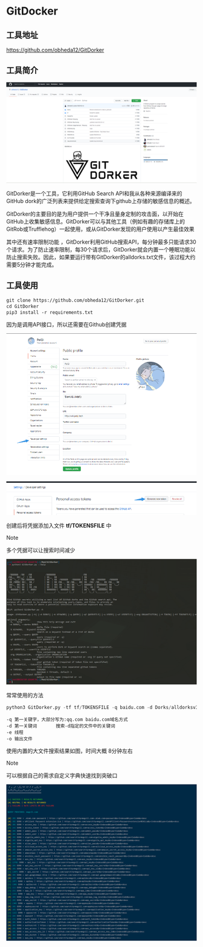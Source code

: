 # GitDocker

## 工具地址

https://github.com/obheda12/GitDorker

## 工具简介

![](image/tools-1.png)

GitDorker是一个工具，它利用GitHub Search API和我从各种来源编译来的GitHub dork的广泛列表来提供给定搜索查询下github上存储的敏感信息的概述。

GitDorker的主要目的是为用户提供一个干净且量身定制的攻击面，以开始在GitHub上收集敏感信息。GitDorker可以与其他工具（例如有趣的存储库上的GitRob或Trufflehog）一起使用，或从GitDorker发现的用户使用以产生最佳效果

其中还有速率限制功能 ，GitDorker利用GitHub搜索API，每分钟最多只能请求30个请求。为了防止速率限制，每30个请求后，GitDorker就会内置一个睡眠功能以防止搜索失败。因此，如果要运行带有GitDorker的alldorks.txt文件，该过程大约需要5分钟才能完成。

## 工具使用

```shell
git clone https://github.com/obheda12/GitDorker.git
cd GitDorker
pip3 install -r requirements.txt
```

因为是调用API接口，所以还需要在Github创建凭据

![](image/tools-2.png)

![](image/tools-3.png)

创建后将凭据添加入文件 **tf/TOKENSFILE** 中

> [!NOTE]
>
> 多个凭据可以让搜索时间减少

![](image/tools-4.png)

常常使用的方法

```python
python3 GitDorker.py -tf tf/TOKENSFILE -q baidu.com -d Dorks/alldorksv3 -o data.txt
```

```
-q 第一关键字，大部分写为:qq.com baidu.com域名方式
-d 第一关键词	   搜索-d指定的文件中的关键词
-e 线程
-o 输出文件
```

使用内置的大文件搜索结果如图，时间大概 8分钟左右

> [!NOTE]
>
> 可以根据自己的需求自定义字典快速找到突破口

![](image/tools-5.png)